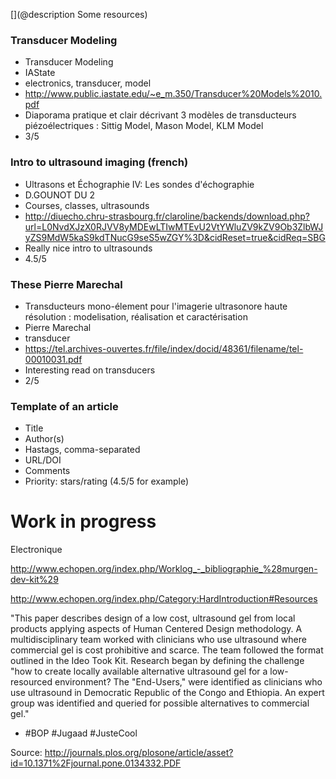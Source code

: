 [](@description Some resources)

### Transducer Modeling

* Transducer Modeling
* IAState
* electronics, transducer, model
* http://www.public.iastate.edu/~e_m.350/Transducer%20Models%2010.pdf
* Diaporama pratique et clair décrivant 3 modèles de transducteurs piézoélectriques : Sittig Model, Mason Model, KLM Model 
* 3/5

### Intro to ultrasound imaging (french)

* Ultrasons et Échographie IV: Les sondes d'échographie
* D.GOUNOT DU 2
* Courses, classes, ultrasounds
* http://diuecho.chru-strasbourg.fr/claroline/backends/download.php?url=L0NvdXJzX0RJVV8yMDEwLTIwMTEvU2VtYWluZV9kZV9Ob3ZlbWJyZS9MdW5kaS9kdTNucG9seS5wZGY%3D&cidReset=true&cidReq=SBG
* Really nice intro to ultrasounds
* 4.5/5


### These Pierre Marechal

* Transducteurs mono-élement pour l'imagerie ultrasonore haute résolution :  modelisation, réalisation et caractérisation
* Pierre Marechal
* transducer
* https://tel.archives-ouvertes.fr/file/index/docid/48361/filename/tel-00010031.pdf
* Interesting read on transducers
* 2/5

### Template of an article

* Title
* Author(s)
* Hastags, comma-separated
* URL/DOI
* Comments
* Priority: stars/rating (4.5/5 for example)


# Work in progress

Electronique

http://www.echopen.org/index.php/Worklog_-_bibliographie_%28murgen-dev-kit%29


http://www.echopen.org/index.php/Category:HardIntroduction#Resources



"This paper describes design of a low cost, ultrasound gel from local products applying aspects of Human Centered Design methodology. A multidisciplinary team worked with clinicians who use ultrasound where commercial gel is cost prohibitive and scarce. The team followed the format outlined in the Ideo Took Kit. Research began by defining the challenge "how to create locally available alternative ultrasound gel for a low-resourced environment? The "End-Users," were identified as clinicians who use ultrasound in Democratic Republic of the Congo and Ethiopia. An expert group was identified and queried for possible alternatives to commercial gel."

* #BOP #Jugaad #JusteCool

Source: http://journals.plos.org/plosone/article/asset?id=10.1371%2Fjournal.pone.0134332.PDF
